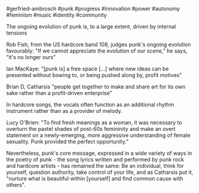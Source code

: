 #gerfried-ambrosch
#punk #progress #innovation #power #autonomy #feminism #music #identity #community 

The ongoing evolution of punk is, to a large extent, driven by internal tensions

Rob Fish, from the US hardcore band 108, judges punk's ongoing evolution favourably: "If we cannot appreciate the evolution of our scene," he says, "it's no longer ours"


Ian MacKaye: "\[punk is\] a free space \[...\] where new ideas can be presented without bowing to, or being pushed along by, profit motives"

Brian D, Catharsis "people get together to make and share art for its own sake rather than a profit-driven enterprise"

In hardcore songs, the vocals often function as an additional rhythm instrument rather than as a provider of melody.

Lucy O'Brien: "To find fresh meanings as a woman, it was necessary to overturn the pastel shades of post-60s femininity and make an overt statement on a newly-emerging, more aggressive understanding of female sexuality. Punk provided the perfect opportunity."

Nevertheless, punk's core message, expressed in a wide variety of ways in the poetry of punk - the song lyrics written and performed by punk rock and hardcore artists - has remained the same: Be an individual, think for yourself, question authority, take control of your life, and as Catharsis put it, "nurture what is beautiful within \[yourself\] and find common cause with others".
